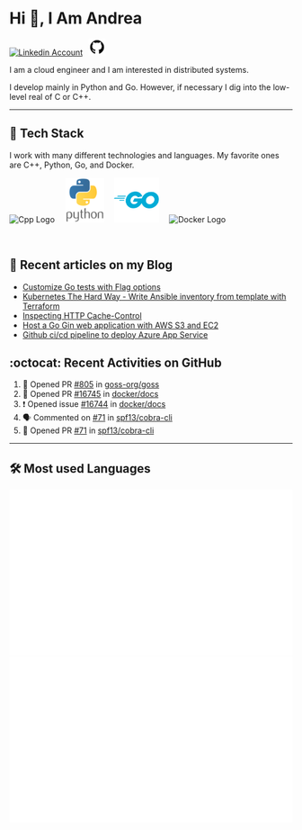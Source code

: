 # Hi 👋, I Am Andrea


<!-- Actual text -->

<a href="https://www.linkedin.com/in/andrea-grillo-3b439b1a9/"><img src="https://cdn.worldvectorlogo.com/logos/linkedin-icon-2.svg" title="Linkedin" alt="Linkedin Account" width="30"/></a>
&ensp;<a href="https://github.com/andregri"><img src="img/logos/github.png" title="GitHub" alt="GitHub" width="30"/></a>
<br>

I am a cloud engineer and I am interested in distributed systems.

I develop mainly in Python and Go. However, if necessary I dig into the low-level real of C or C++.

___

## 🥞 Tech Stack
 
I work with many different technologies and languages. 
My favorite ones are C++, Python, Go, and Docker.
 
<img src="https://cdn.worldvectorlogo.com/logos/c.svg" title="Cpp" alt="Cpp Logo" width="70"/>&emsp;
<img src="img/logos/python_vertical_logo_icon_168039.svg" title="Python" alt="Python Logo" width="70"/>&emsp;
<img src="img/logos/golang_logo_icon_171073.svg" title="Golang" alt="Golang Logo" width="80"/>&emsp;
<img src="https://cdn.worldvectorlogo.com/logos/docker.svg" title="Docker" alt="Docker Logo" width="80"/>&emsp;

<br> 
 
 
## 📰 Recent articles on my Blog

 <!-- BLOG-POST-LIST:START -->
- [Customize Go tests with Flag options](https://andregri.github.io/go-test-options/)
- [Kubernetes The Hard Way - Write Ansible inventory from template with Terraform](https://andregri.github.io/kthw-terraform-template/)
- [Inspecting HTTP Cache-Control](https://andregri.github.io/httpd-cache-control/)
- [Host a Go Gin web application with AWS S3 and EC2](https://andregri.github.io/Host-webapp-in-S3-and-EC2/)
- [Github ci/cd pipeline to deploy Azure App Service](https://andregri.github.io/Pipeline-to-deploy-App-Service/)
<!-- BLOG-POST-LIST:END -->
 
 
## :octocat: Recent Activities on GitHub

<!--START_SECTION:activity-->
1. 💪 Opened PR [#805](https://github.com/goss-org/goss/pull/805) in [goss-org/goss](https://github.com/goss-org/goss)
2. 💪 Opened PR [#16745](https://github.com/docker/docs/pull/16745) in [docker/docs](https://github.com/docker/docs)
3. ❗️ Opened issue [#16744](https://github.com/docker/docs/issues/16744) in [docker/docs](https://github.com/docker/docs)
4. 🗣 Commented on [#71](https://github.com/spf13/cobra-cli/issues/71) in [spf13/cobra-cli](https://github.com/spf13/cobra-cli)
5. 💪 Opened PR [#71](https://github.com/spf13/cobra-cli/pull/71) in [spf13/cobra-cli](https://github.com/spf13/cobra-cli)
<!--END_SECTION:activity-->
 
---

## 🛠️ Most used Languages 

![](https://github.com/andregri/andregri/blob/master/generated/overview.svg)
![](https://github.com/andregri/andregri/blob/master/generated/languages.svg)
